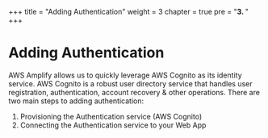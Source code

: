 
+++
title = "Adding Authentication"
weight = 3
chapter = true
pre = "<b>3. </b>"
+++

# Adding Authentication

AWS Amplify allows us to quickly leverage AWS Cognito as its identity service. AWS Cognito is a robust user directory service that handles user registration, authentication, account recovery & other operations. There are two main steps to adding authentication:

1. Provisioning the Authentication service (AWS Cognito)
2. Connecting the Authentication service to your Web App